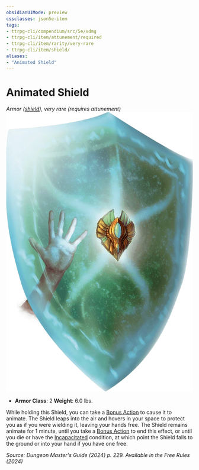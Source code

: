 ```yaml
---
obsidianUIMode: preview
cssclasses: json5e-item
tags:
- ttrpg-cli/compendium/src/5e/xdmg
- ttrpg-cli/item/attunement/required
- ttrpg-cli/item/rarity/very-rare
- ttrpg-cli/item/shield/
aliases: 
- "Animated Shield"
---
```

# Animated Shield
*Armor ([shield](3-Compendium/items/shield-xphb.md)), very rare (requires attunement)*  
![](3-Compendium/items/img/animated-shield.webp#right)

- **Armor Class**: 2
**Weight**: 6.0 lbs.

While holding this Shield, you can take a [Bonus Action](3-Compendium/rules/variant-rules/bonus-action-xphb.md) to cause it to animate. The Shield leaps into the air and hovers in your space to protect you as if you were wielding it, leaving your hands free. The Shield remains animate for 1 minute, until you take a [Bonus Action](3-Compendium/rules/variant-rules/bonus-action-xphb.md) to end this effect, or until you die or have the [Incapacitated](3-Compendium/rules/conditions.md#Incapacitated) condition, at which point the Shield falls to the ground or into your hand if you have one free.

*Source: Dungeon Master's Guide (2024) p. 229. Available in the Free Rules (2024)*